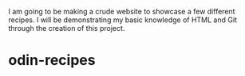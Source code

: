 I am going to be making a crude website to showcase a few different 
recipes. I will be demonstrating my basic knowledge of HTML and Git 
through the creation of this project.

 # odin-recipes
